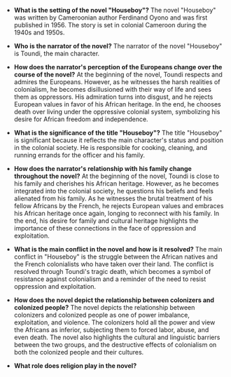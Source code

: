 
- **What is the setting of the novel "Houseboy"?**
The novel "Houseboy" was written by Cameroonian author Ferdinand Oyono and was first published in 1956. The story is set in colonial Cameroon during the 1940s and 1950s.

- **Who is the narrator of the novel?**
The narrator of the novel "Houseboy" is Toundi, the main character.

- **How does the narrator's perception of the Europeans change over
the course of the novel?**
At the beginning of the novel, Toundi respects and admires the Europeans. However, as he witnesses the harsh realities of colonialism, he becomes disillusioned with their way of life and sees them as oppressors. His admiration turns into disgust, and he rejects European values in favor of his African heritage. In the end, he chooses death over living under the oppressive colonial system, symbolizing his desire for African freedom and independence.

- **What is the significance of the title "Houseboy"?**
The title "Houseboy" is significant because it reflects the main character's status and position in the colonial society. He is responsible for cooking, cleaning, and running errands for the officer and his family.

- **How does the narrator's relationship with his family change
throughout the novel?**
At the beginning of the novel, Toundi is close to his family and cherishes his African heritage. However, as he becomes integrated into the colonial society, he questions his beliefs and feels alienated from his family. As he witnesses the brutal treatment of his fellow Africans by the French, he rejects European values and embraces his African heritage once again, longing to reconnect with his family. In the end, his desire for family and cultural heritage highlights the importance of these connections in the face of oppression and exploitation.

- **What is the main conflict in the novel and how is it resolved?**
The main conflict in "Houseboy" is the struggle between the African natives and the French colonialists who have taken over their land. The conflict is resolved through Toundi's tragic death, which becomes a symbol of resistance against colonialism and a reminder of the need to resist oppression and exploitation.

- **How does the novel depict the relationship between colonizers and
colonized people?**
The novel depicts the relationship between colonizers and colonized people as one of power imbalance, exploitation, and violence. The colonizers hold all the power and view the Africans as inferior, subjecting them to forced labor, abuse, and even death. The novel also highlights the cultural and linguistic barriers between the two groups, and the destructive effects of colonialism on both the colonized people and their cultures.

- **What role does religion play in the novel?**